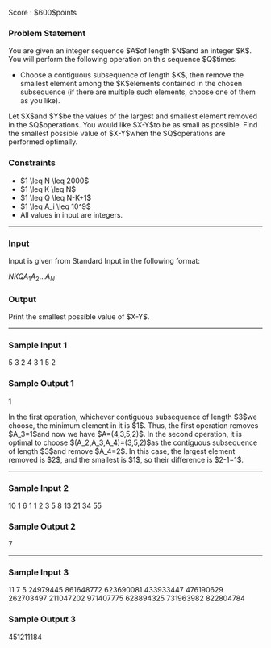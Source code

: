 
<div>

<span>

<span>

<p>
Score : $600$points
</p>

<div>

<section>

### **Problem Statement**

<p>
You are given an integer sequence $A$of length $N$and an integer $K$.
You will perform the following operation on this sequence $Q$times:
</p>

<ul>

<li>
Choose a contiguous subsequence of length $K$, then remove the smallest element among the $K$elements contained in the chosen subsequence (if there are multiple such elements, choose one of them as you like).
</li>

</ul>

<p>
Let $X$and $Y$be the values of the largest and smallest element removed in the $Q$operations. You would like $X-Y$to be as small as possible.
Find the smallest possible value of $X-Y$when the $Q$operations are performed optimally.
</p>

</section>

</div>

<div>

<section>

### **Constraints**

<ul>

<li>
$1 \leq N \leq 2000$
</li>

<li>
$1 \leq K \leq N$
</li>

<li>
$1 \leq Q \leq N-K+1$
</li>

<li>
$1 \leq A_i \leq 10^9$
</li>

<li>
All values in input are integers.
</li>

</ul>

</section>

</div>

---

<div>

<div>

<section>

### **Input**

<p>
Input is given from Standard Input in the following format:
</p>

<div>

$N$$K$$Q$$A_1$$A_2$$...$$A_N$
</div>

</section>

</div>

<div>

<section>

### **Output**

<p>
Print the smallest possible value of $X-Y$.
</p>

</section>

</div>

</div>

---

<div>

<section>

### **Sample Input 1**

<div>

5 3 2
4 3 1 5 2

</div>

</section>

</div>

<div>

<section>

### **Sample Output 1**

<div>

1

</div>

<p>
In the first operation, whichever contiguous subsequence of length $3$we choose, the minimum element in it is $1$.
Thus, the first operation removes $A_3=1$and now we have $A=(4,3,5,2)$.
In the second operation, it is optimal to choose $(A_2,A_3,A_4)=(3,5,2)$as the contiguous subsequence of length $3$and remove $A_4=2$.
In this case, the largest element removed is $2$, and the smallest is $1$, so their difference is $2-1=1$.
</p>

</section>

</div>

---

<div>

<section>

### **Sample Input 2**

<div>

10 1 6
1 1 2 3 5 8 13 21 34 55

</div>

</section>

</div>

<div>

<section>

### **Sample Output 2**

<div>

7

</div>

</section>

</div>

---

<div>

<section>

### **Sample Input 3**

<div>

11 7 5
24979445 861648772 623690081 433933447 476190629 262703497 211047202 971407775 628894325 731963982 822804784

</div>

</section>

</div>

<div>

<section>

### **Sample Output 3**

<div>

451211184

</div>

</section>

</div>

</span>

</span>

</div>
